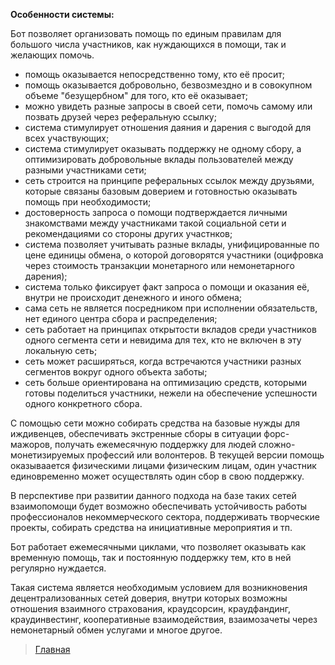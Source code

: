 **Особенности системы:**

Бот позволяет организовать помощь по единым правилам для большого числа участников, как нуждающихся в помощи, так и желающих помочь.

- помощь оказывается непосредственно тому, кто её просит;
- помощь оказывается добровольно, безвозмездно и в совокупном объеме "безущербном" для того, кто её оказывает;
- можно увидеть разные запросы в своей сети, помочь самому или позвать друзей через реферальную ссылку;
- система стимулирует отношения даяния и дарения с выгодой для всех участвующих;
- система стимулирует оказывать поддержку не одному сбору, а оптимизировать добровольные вклады пользователей между разными участниками сети;
- сеть строится на принципе реферальных ссылок между друзьями, которые связаны базовым доверием и готовностью оказывать помощь при необходимости;
- достоверность запроса о помощи подтверждается личными знакомствами между участниками такой социальной сети и рекомендациями со стороны других участнков; 
- система позволяет учитывать разные вклады, унифицированные по цене единицы обмена, о которой договорятся участники (оцифровка через стоимость транзакции монетарного или немонетарного дарения);
- система только фиксирует факт запроса о помощи и оказания её, внутри не происходит денежного и иного обмена;
- сама сеть не является посредником при исполнении обязательств, нет единого центра сбора и распределения;
- сеть работает на принципах открытости вкладов среди участников одного сегмента сети и невидима для тех, кто не включен в эту локальную сеть;
- сеть может расширяться, когда встречаются участники разных сегментов вокруг одного объекта заботы;
- сеть больше ориентирована на оптимизацию средств, которыми готовы поделиться участники, нежели на обеспечение успешности одного конкретного сбора.

С помощью сети можно собирать средства на базовые нужды для иждивенцев, обеспечивать экстренные сборы в ситуации форс-мажоров, получать ежемесячную поддержку для людей сложно-монетизируемых профессий или волонтеров. В текущей версии помощь оказываается физическими лицами физическим лицам, один участник единовременно может осуществлять один сбор в свою поддержку. 

В перспективе при развитии данного подхода на базе таких сетей взаимопомощи будет возможно обеспечивать устойчивость работы профессионалов некоммерческого сектора, поддерживать творческие проекты, собирать средства на инициативные мероприятия и тп. 

Бот работает ежемесячными циклами, что позволяет оказывать как временную помощь, так и постоянную поддержку тем, кто в ней регулярно нуждается.

Такая система является необходимым условием для возникновения децентрализованных сетей доверия, внутри которых возможны отношения взаимного страхования, краудсорсин, краудфандинг, краудинвестинг, кооперативные взаимодействия, взаимозачеты через немонетарный обмен услугами и многое другое.

> [Главная](../index.md)

